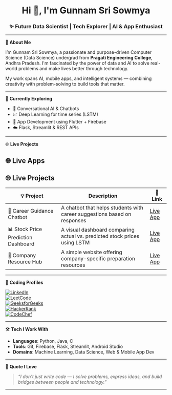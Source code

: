 <h1 align="center">Hi 👋, I'm Gunnam Sri Sowmya</h1>
<h3 align="center">✨ Future Data Scientist | Tech Explorer | AI & App Enthusiast</h3>

---

🌟 **About Me**

I’m Gunnam Sri Sowmya, a passionate and purpose-driven Computer Science (Data Science) undergrad from **Pragati Engineering College**, Andhra Pradesh. I'm fascinated by the power of data and AI to solve real-world problems and make lives better through technology.

My work spans AI, mobile apps, and intelligent systems — combining creativity with problem-solving to build tools that matter.

---

🧠 **Currently Exploring**

- 🤖 Conversational AI & Chatbots  
- 📈 Deep Learning for time series (LSTM)  
- 📱 App Development using Flutter + Firebase  
- ☁️ Flask, Streamlit & REST APIs  

---

🌐 **Live Projects**

## 🌐 Live Apps

## 🌐 Live Projects

| 💡 Project                          | Description                                                              | 🔗 Link |
|------------------------------------|---------------------------------------------------------------------------|---------|
| 🧠 Career Guidance Chatbot         | A chatbot that helps students with career suggestions based on responses | [Live App](https://career-guidance-chatbot-oaba8fveiagvsesyfnu837.streamlit.app/) |
| 📊 Stock Price Prediction Dashboard | A visual dashboard comparing actual vs. predicted stock prices using LSTM | [Live App](https://dashboard-eobkebrjrluntlfzzdb7zp.streamlit.app/) |
| 👥 Company Resource Hub            | A simple website offering company-specific preparation resources         | [Live App](https://srisowmya509.github.io/companytogether/) |


---

💼 **Coding Profiles**

[![LinkedIn](https://img.shields.io/badge/LinkedIn-blue?style=for-the-badge&logo=linkedin)](https://www.linkedin.com/in/gunnam-sri-sowmya-642a692b8)  
[![LeetCode](https://img.shields.io/badge/LeetCode-orange?style=for-the-badge&logo=leetcode)](https://leetcode.com/u/Gunnam_sri_sowmya06/)  
[![GeeksforGeeks](https://img.shields.io/badge/GFG-darkgreen?style=for-the-badge&logo=geeksforgeeks)](https://www.geeksforgeeks.org/user/23a31a8r3b/)  
[![HackerRank](https://img.shields.io/badge/HackerRank-green?style=for-the-badge&logo=hackerrank)](https://www.hackerrank.com/profile/23a31a4465)  
[![CodeChef](https://img.shields.io/badge/CodeChef-brown?style=for-the-badge&logo=codechef)](https://www.codechef.com/users/sowmya_4465)

---

🛠️ **Tech I Work With**

- **Languages**: Python, Java, C  
- **Tools**: Git, Firebase, Flask, Streamlit, Android Studio  
- **Domains**: Machine Learning, Data Science, Web & Mobile App Dev

---

💬 **Quote I Love**

> *“I don't just write code — I solve problems, express ideas, and build bridges between people and technology.”*

---

